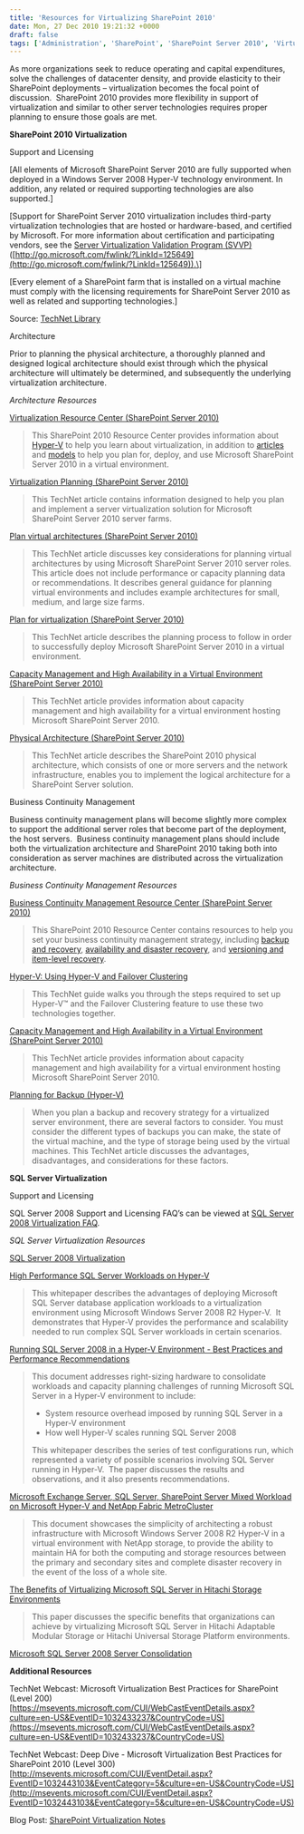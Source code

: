 ```yaml
---
title: 'Resources for Virtualizing SharePoint 2010'
date: Mon, 27 Dec 2010 19:21:32 +0000
draft: false
tags: ['Administration', 'SharePoint', 'SharePoint Server 2010', 'Virtualization']
---
```


As more organizations seek to reduce operating and capital expenditures, solve the challenges of datacenter density, and provide elasticity to their SharePoint deployments – virtualization becomes the focal point of discussion.  SharePoint 2010 provides more flexibility in support of virtualization and similar to other server technologies requires proper planning to ensure those goals are met.

**SharePoint 2010 Virtualization**

Support and Licensing

\[All elements of Microsoft SharePoint Server 2010 are fully supported when deployed in a Windows Server 2008 Hyper-V technology environment. In addition, any related or required supporting technologies are also supported.\]

\[Support for SharePoint Server 2010 virtualization includes third-party virtualization technologies that are hosted or hardware-based, and certified by Microsoft. For more information about certification and participating vendors, see the [Server Virtualization Validation Program (SVVP)](http://go.microsoft.com/fwlink/?LinkId=125649) ([http://go.microsoft.com/fwlink/?LinkId=125649](http://go.microsoft.com/fwlink/?LinkId=125649)).\]

\[Every element of a SharePoint farm that is installed on a virtual machine must comply with the licensing requirements for SharePoint Server 2010 as well as related and supporting technologies.\]

Source: [TechNet Library](http://technet.microsoft.com/en-us/library/ff607936.aspx)

Architecture

Prior to planning the physical architecture, a thoroughly planned and designed logical architecture should exist through which the physical architecture will ultimately be determined, and subsequently the underlying virtualization architecture.

_Architecture Resources_

[Virtualization Resource Center (SharePoint Server 2010)](http://technet.microsoft.com/sharepoint/ff602849.aspx)

> This SharePoint 2010 Resource Center provides information about [Hyper-V](http://technet.microsoft.com/#Hyper-V) to help you learn about virtualization, in addition to [articles](http://technet.microsoft.com/#KeyContent) and [models](http://technet.microsoft.com/#Model) to help you plan for, deploy, and use Microsoft SharePoint Server 2010 in a virtual environment.

[Virtualization Planning (SharePoint Server 2010)](http://technet.microsoft.com/en-us/library/ff607968.aspx)

> This TechNet article contains information designed to help you plan and implement a server virtualization solution for Microsoft SharePoint Server 2010 server farms.

[Plan virtual architectures (SharePoint Server 2010)](http://technet.microsoft.com/en-us/library/ff607811.aspx)

> This TechNet article discusses key considerations for planning virtual architectures by using Microsoft SharePoint Server 2010 server roles. This article does not include performance or capacity planning data or recommendations. It describes general guidance for planning virtual environments and includes example architectures for small, medium, and large size farms.

[Plan for virtualization (SharePoint Server 2010)](http://technet.microsoft.com/en-us/library/ff608127.aspx)

> This TechNet article describes the planning process to follow in order to successfully deploy Microsoft SharePoint Server 2010 in a virtual environment.

[Capacity Management and High Availability in a Virtual Environment (SharePoint Server 2010)](http://technet.microsoft.com/en-us/library/ff607864.aspx)

> This TechNet article provides information about capacity management and high availability for a virtual environment hosting Microsoft SharePoint Server 2010.

[Physical Architecture (SharePoint Server 2010)](http://technet.microsoft.com/en-us/library/ee667264.aspx#Physical)

> This TechNet article describes the SharePoint 2010 physical architecture, which consists of one or more servers and the network infrastructure, enables you to implement the logical architecture for a SharePoint Server solution.

Business Continuity Management

Business continuity management plans will become slightly more complex to support the additional server roles that become part of the deployment, the host servers.  Business continuity management plans should include both the virtualization architecture and SharePoint 2010 taking both into consideration as server machines are distributed across the virtualization architecture.

_Business Continuity Management Resources_

[Business Continuity Management Resource Center (SharePoint Server 2010)](http://technet.microsoft.com/sharepoint/ff601831.aspx)

> This SharePoint 2010 Resource Center contains resources to help you set your business continuity management strategy, including [backup and recovery](http://technet.microsoft.com/#backup), [availability and disaster recovery](http://technet.microsoft.com/#availability), and [versioning and item-level recovery](http://technet.microsoft.com/#version).

[Hyper-V: Using Hyper-V and Failover Clustering](http://technet.microsoft.com/en-us/library/cc732181(WS.10).aspx)

> This TechNet guide walks you through the steps required to set up Hyper-V™ and the Failover Clustering feature to use these two technologies together.

[Capacity Management and High Availability in a Virtual Environment (SharePoint Server 2010)](http://technet.microsoft.com/en-us/library/ff607864.aspx)

> This TechNet article provides information about capacity management and high availability for a virtual environment hosting Microsoft SharePoint Server 2010.

[Planning for Backup (Hyper-V)](http://technet.microsoft.com/en-us/library/dd252619(WS.10).aspx)

> When you plan a backup and recovery strategy for a virtualized server environment, there are several factors to consider. You must consider the different types of backups you can make, the state of the virtual machine, and the type of storage being used by the virtual machines. This TechNet article discusses the advantages, disadvantages, and considerations for these factors.

**SQL Server Virtualization**

Support and Licensing

SQL Server 2008 Support and Licensing FAQ’s can be viewed at [SQL Server 2008 Virtualization FAQ](http://download.microsoft.com/download/5/2/4/524C3695-F45D-4046-AA85-98B7143D8D7C/SQL%20Server%202008%20-%20Product%20Information%20-%20Technologies%20-%20Virtualization%20FAQ%20v2.xps "SQL Server 2008 Virtualization FAQ").

_SQL Server Virtualization Resources_

[SQL Server 2008 Virtualization](http://www.microsoft.com/sqlserver/2008/en/us/virtualization.aspx "http://www.microsoft.com/sqlserver/2008/en/us/virtualization.aspx")

[High Performance SQL Server Workloads on Hyper-V](http://download.microsoft.com/download/D/F/8/DF89D22D-39C8-4728-A990-3BD4467891B7/HighPerformanceSQLServerWorkloadsOnHyper-V_Final.docx)

> This whitepaper describes the advantages of deploying Microsoft SQL Server database application workloads to a virtualization environment using Microsoft Windows Server 2008 R2 Hyper-V.  It demonstrates that Hyper-V provides the performance and scalability needed to run complex SQL Server workloads in certain scenarios.

[Running SQL Server 2008 in a Hyper-V Environment - Best Practices and Performance Recommendations](http://sqlcat.com/whitepapers/archive/2008/10/03/running-sql-server-2008-in-a-hyper-v-environment-best-practices-and-performance-recommendations.aspx)

> This document addresses right-sizing hardware to consolidate workloads and capacity planning challenges of running Microsoft SQL Server in a Hyper-V environment to include:
> 
> *   System resource overhead imposed by running SQL Server in a Hyper-V environment
> *   How well Hyper-V scales running SQL Server 2008
> 
> This whitepaper describes the series of test configurations run, which represented a variety of possible scenarios involving SQL Server running in Hyper-V.  The paper discusses the results and observations, and it also presents recommendations.

[Microsoft Exchange Server, SQL Server, SharePoint Server Mixed Workload on Microsoft Hyper-V and NetApp Fabric MetroCluster](http://media.netapp.com/documents/tr-3804.pdf)

> This document showcases the simplicity of architecting a robust infrastructure with Microsoft Windows Server 2008 R2 Hyper-V in a virtual environment with NetApp storage, to provide the ability to maintain HA for both the computing and storage resources between the primary and secondary sites and complete disaster recovery in the event of the loss of a whole site.

[The Benefits of Virtualizing Microsoft SQL Server in Hitachi Storage Environments](http://www.hds.com/assets/pdf/the-benefits-of-virtualizing-microsoft-sql-server-wp.pdf)

> This paper discusses the specific benefits that organizations can achieve by virtualizing Microsoft SQL Server in Hitachi Adaptable Modular Storage or Hitachi Universal Storage Platform environments.

[Microsoft SQL Server 2008 Server Consolidation](http://www.microsoft.com/sqlserver/2008/en/us/server-consolidation.aspx)

**Additional Resources**

TechNet Webcast: Microsoft Virtualization Best Practices for SharePoint (Level 200)  
[https://msevents.microsoft.com/CUI/WebCastEventDetails.aspx?culture=en-US&EventID=1032433237&CountryCode=US](https://msevents.microsoft.com/CUI/WebCastEventDetails.aspx?culture=en-US&EventID=1032433237&CountryCode=US)

TechNet Webcast: Deep Dive - Microsoft Virtualization Best Practices for SharePoint 2010 (Level 300)  
[http://msevents.microsoft.com/CUI/EventDetail.aspx?EventID=1032443103&EventCategory=5&culture=en-US&CountryCode=US](http://msevents.microsoft.com/CUI/EventDetail.aspx?EventID=1032443103&EventCategory=5&culture=en-US&CountryCode=US)

Blog Post: [SharePoint Virtualization Notes](http://blogs.technet.com/b/wbaer/archive/2010/06/24/sharepoint-2010-virtualization-notes.aspx)